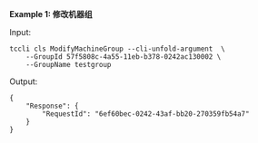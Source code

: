 **Example 1: 修改机器组**



Input: 

```
tccli cls ModifyMachineGroup --cli-unfold-argument  \
    --GroupId 57f5808c-4a55-11eb-b378-0242ac130002 \
    --GroupName testgroup
```

Output: 
```
{
    "Response": {
        "RequestId": "6ef60bec-0242-43af-bb20-270359fb54a7"
    }
}
```

